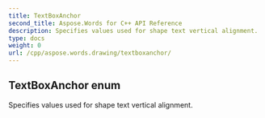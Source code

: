 ```yaml
---
title: TextBoxAnchor
second_title: Aspose.Words for C++ API Reference
description: Specifies values used for shape text vertical alignment. 
type: docs
weight: 0
url: /cpp/aspose.words.drawing/textboxanchor/
---
```

## TextBoxAnchor enum


Specifies values used for shape text vertical alignment. 

